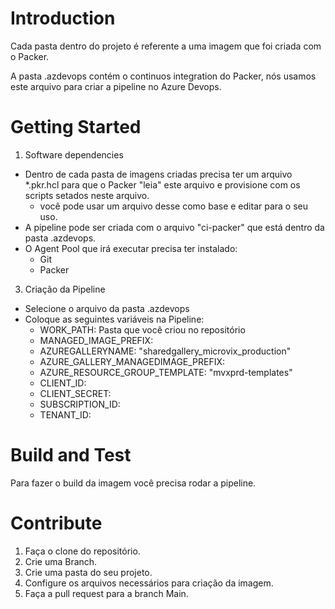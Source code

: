 # Introduction 
Cada pasta dentro do projeto é referente a uma imagem que foi criada com o Packer.

A pasta .azdevops contém o continuos integration do Packer, nós usamos este arquivo para criar a pipeline no Azure Devops.

# Getting Started
1.	Software dependencies
* Dentro de cada pasta de imagens criadas precisa ter um arquivo *.pkr.hcl para que o Packer "leia" este arquivo e provisione com os scripts setados neste arquivo.
  * você pode usar um arquivo desse como base e editar para o seu uso.
* A pipeline pode ser criada com o arquivo "ci-packer" que está dentro da pasta .azdevops.
* O Agent Pool que irá executar precisa ter instalado:
  * Git
  * Packer
3.	Criação da Pipeline
* Selecione o arquivo da pasta .azdevops
* Coloque as seguintes variáveis na Pipeline:
    * WORK_PATH: Pasta que você criou no repositório
    * MANAGED_IMAGE_PREFIX: 
    * AZUREGALLERYNAME: "sharedgallery_microvix_production"
    * AZURE_GALLERY_MANAGEDIMAGE_PREFIX: 
    * AZURE_RESOURCE_GROUP_TEMPLATE: "mvxprd-templates"
    * CLIENT_ID:
    * CLIENT_SECRET:
    * SUBSCRIPTION_ID:
    * TENANT_ID:
# Build and Test
Para fazer o build da imagem você precisa rodar a pipeline.

# Contribute
1. Faça o clone do repositório.
2. Crie uma Branch.
3. Crie uma pasta do seu projeto.
4. Configure os arquivos necessários para criação da imagem.
5. Faça a pull request para a branch Main.